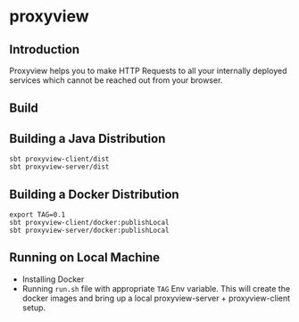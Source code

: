 # proxyview

## Introduction
Proxyview helps you to make HTTP Requests to all your internally deployed services which cannot be reached out from your 
browser.

## Build

## Building a Java Distribution
```
sbt proxyview-client/dist
sbt proxyview-server/dist
```

## Building a Docker Distribution

```
export TAG=0.1
sbt proxyview-client/docker:publishLocal
sbt proxyview-server/docker:publishLocal
```

## Running on Local Machine

- Installing Docker
- Running `run.sh` file with appropriate `TAG` Env variable. This will create the docker images and bring up a local proxyview-server + proxyview-client setup.  



